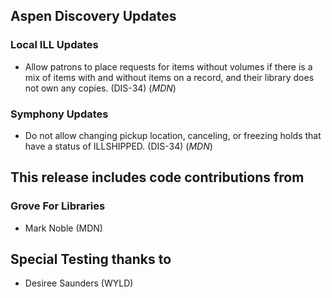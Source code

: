 ## Aspen Discovery Updates
### Local ILL Updates
- Allow patrons to place requests for items without volumes if there is a mix of items with and without items on a record, and their library does not own any copies. (DIS-34) (*MDN*)

### Symphony Updates
- Do not allow changing pickup location, canceling, or freezing holds that have a status of ILLSHIPPED. (DIS-34) (*MDN*)

## This release includes code contributions from
### Grove For Libraries
- Mark Noble (MDN)

## Special Testing thanks to
- Desiree Saunders (WYLD)

